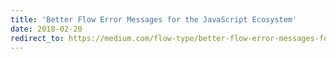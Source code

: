 ```yaml
---
title: 'Better Flow Error Messages for the JavaScript Ecosystem'
date: 2018-02-20
redirect_to: https://medium.com/flow-type/better-flow-error-messages-for-the-javascript-ecosystem-73b6da948ae2
---
```

